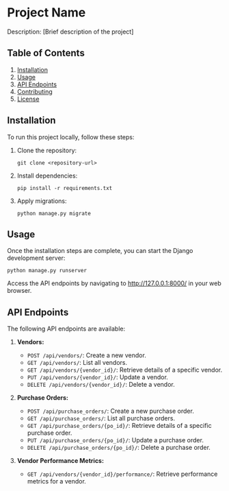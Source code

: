 
# Project Name

Description: [Brief description of the project]

## Table of Contents

1. [Installation](#installation)
2. [Usage](#usage)
3. [API Endpoints](#api-endpoints)
4. [Contributing](#contributing)
5. [License](#license)

## Installation

To run this project locally, follow these steps:

1. Clone the repository:
   ```
   git clone <repository-url>
   ```
2. Install dependencies:
   ```
   pip install -r requirements.txt
   ```
3. Apply migrations:
   ```
   python manage.py migrate
   ```

## Usage

Once the installation steps are complete, you can start the Django development server:
   ```
   python manage.py runserver
   ```
Access the API endpoints by navigating to http://127.0.0.1:8000/ in your web browser.

## API Endpoints

The following API endpoints are available:

1. **Vendors:**
   - `POST /api/vendors/`: Create a new vendor.
   - `GET /api/vendors/`: List all vendors.
   - `GET /api/vendors/{vendor_id}/`: Retrieve details of a specific vendor.
   - `PUT /api/vendors/{vendor_id}/`: Update a vendor.
   - `DELETE /api/vendors/{vendor_id}/`: Delete a vendor.

2. **Purchase Orders:**
   - `POST /api/purchase_orders/`: Create a new purchase order.
   - `GET /api/purchase_orders/`: List all purchase orders.
   - `GET /api/purchase_orders/{po_id}/`: Retrieve details of a specific purchase order.
   - `PUT /api/purchase_orders/{po_id}/`: Update a purchase order.
   - `DELETE /api/purchase_orders/{po_id}/`: Delete a purchase order.

3. **Vendor Performance Metrics:**
   - `GET /api/vendors/{vendor_id}/performance/`: Retrieve performance metrics for a vendor.

